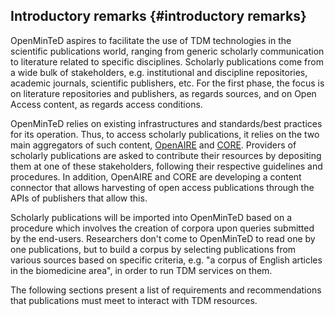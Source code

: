 ## Introductory remarks {#introductory remarks}

OpenMinTeD aspires to facilitate the use of TDM technologies in the scientific publications world, ranging from generic scholarly communication to literature related to specific disciplines. Scholarly publications come from a wide bulk of stakeholders, e.g. institutional and discipline repositories, academic journals, scientific publishers, etc. For the first phase, the focus is on literature repositories and publishers, as regards sources, and on Open Access content, as regards access conditions.

OpenMinTeD relies on existing infrastructures and standards/best practices for its operation. Thus, to access scholarly publications, it relies on the two main aggregators of such content, [OpenAIRE](/www.openaire.eu) and [CORE](/core.ac.uk). Providers of scholarly publications are asked to contribute their resources by depositing them at one of these stakeholders, following their respective guidelines and procedures. In addition, OpenAIRE and CORE are developing a content connector that allows harvesting of open access publications through the APIs of publishers that allow this.

Scholarly publications will be imported into OpenMinTeD based on a procedure which involves the creation of corpora upon queries submitted by the end-users. Researchers don&#039;t come to OpenMinTeD to read one by one publications, but to build a corpus by selecting publications from various sources based on specific criteria, e.g. &quot;a corpus of English articles in the biomedicine area&quot;, in order to run TDM services on them.

The following sections present a list of requirements and recommendations that publications must meet to interact with TDM resources.
